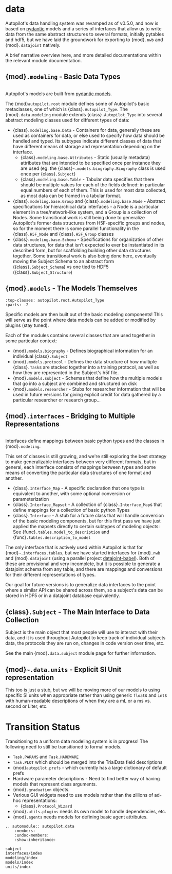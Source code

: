 # data



Autopilot's data handling system was revamped as of v0.5.0, and now is based on [pydantic](https://pydantic-docs.helpmanual.io/)
models and a series of interfaces that allow us to write data from the same abstract structures to several formats, initially
pytables and hdf5, but we have laid the groundwork for exporting to {mod}`.nwb` and {mod}`.datajoint` natively.

A brief narrative overview here, and more detailed documentations within the relevant module documentation.

## {mod}`.modeling` - Basic Data Types

```{inheritance-diagram} autopilot.data.modeling.base

```

Autopilot's models are built from [pydantic models](https://pydantic-docs.helpmanual.io/usage/models/). 

The {mod}`autopilot.root` module defines some of Autopilot's basic metaclasses, one of which is {class}`.Autopilot_Type`.
The {mod}`.data.modeling` module extends {class}`.Autopilot_Type` into several abstract modeling classes used for different
types of data:

* {class}`.modeling.base.Data` - Containers for data, generally these are used as containers for data, or else used to
  specify how data should be handled and typed. Its subtypes indicate different classes of data that have different 
  means of storage and representation depending on the interface.
    * {class}`.modeling.base.Attributes` - Static (usually metadata) attributes that are intended to be specified once
      per instance they are used (eg. the {class}`~.models.biography.Biography` class is used once per {class}`.Subject`)
    * {class}`.modeling.base.Table` - Tabular data specifies that there should be multiple values for each of the
      fields defined: in particular equal numbers of each of them. This is used for most data collected, as most data
      can be framed in a tabular format.
* {class}`.modeling.base.Group` and {class}`.modeling.base.Node` - Abstract specifications for hierarchical data
  interfaces - a Node is a particular element in a tree/network-like system, and a Group is a collection of Nodes.
  Some transitional work is still being done to generalize Autopilot's former data structures from H5F-specific
  groups and nodes, so for the moment there is some parallel functionality in the {class}`.H5F_Node` and {class}`.H5F_Group`
  classes
* {class}`.modeling.base.Schema` - Specifications for organization of other data structures, for data that isn't expected
  to ever be instantiated in its described form, but for scaffolding building other data structures together. Some transitional
  work is also being done here, eventually moving the Subject Schema to an abstract form ({class}`.Subject_Schema`)
  vs one tied to HDF5 ({class}`.Subject_Structure`)

## {mod}`.models` - The Models Themselves

```{inheritance-diagram} autopilot.data.models.biography autopilot.data.models.protocol autopilot.data.models.researcher autopilot.data.models.subject
:top-classes: autopilot.root.Autopilot_Type
:parts: -2
```

Specific models are then built out of the basic modeling components! This will serve as the point where data models can be
added or modified by plugins (stay tuned).

Each of the modules contains several classes that are used together in some particular context:

* {mod}`.models.biography` - Defines biographical information for an individual {class}`.Subject`
* {mod}`.models.protocol` - Defines the data structure of how multiple {class}`.Task`s are stacked together into a training protocol,
  as well as how they are represented in the Subject's h5f file.
* {mod}`.models.subject` - Schemas that define how the multiple models that go into a subject are combined and structured on disk
* {mod}`.models.researcher` - Stubs for researcher information that will be used in future versions for giving explicit
  credit for data gathered by a particular researcher or research group...

## {mod}`.interfaces` - Bridging to Multiple Representations

```{inheritance-diagram} autopilot.data.interfaces.base autopilot.data.interfaces.tables autopilot.data.interfaces.datajoint autopilot.data.interfaces.nwb

```

Interfaces define mappings between basic python types and the classes in {mod}`.modeling`. 

This set of classes is still growing, and we're still exploring the best strategy to make generalizable interfaces
between very different formats, but in general, each interface consists of mappings between types and some means of converting
the particular data structures of one format and another.

* {class}`.Interface_Map` - A specific declaration that one type is equivalent to another, with some optional conversion or parameterization
* {class}`.Interface_Mapset` - A collection of {class}`.Interface_Map`s that define mappings for a collection of basic python Types
* {class}`.Interface` - A stub for a future class that will handle conversion of the basic modeling components, but 
  for this first pass we have just applied the mapsets directly to certain subtypes of modeling objects: See {func}`.tables.model_to_description`
  and {func}`.tables.description_to_model`

The only interface that is actively used within Autopilot is that for {mod}`~.interfaces.tables`, but we have 
started interfaces for {mod}`.nwb` and {mod}`.datajoint` (using a parallel project [datajoint-babel](https://github.com/auto-pi-lot/datajoint-babel)).
Both of these are provisional and very incomplete, but it is possible to generate a datajoint schema from any
table, and there are mappings and conversions for their different representations of types.

Our goal for future versions is to generalize data interfaces to the point where a similar API can be shared across
them, so a subject's data can be stored in HDF5 or in a datajoint database equivalently.

## {class}`.Subject` - The Main Interface to Data Collection

Subject is the main object that most people will use to interact with their data, and it is used throughout Autopilot
to keep track of individual subjects data, the protocols they are run on, changes in code version over time, etc.

See the main {mod}`.data.subject` module page for further information.

## {mod}`~.data.units` - Explicit SI Unit representation

This too is just a stub, but we will be moving more of our models to using specific SI units when appropriate rather
than using generic `float`s and `int`s with human-readable descriptions of when they are a mL or a ms vs. second or Liter, etc.

# Transition Status

Transitioning to a uniform data modeling system is in progress! The following need to still be transitioned to formal models.

- `Task.PARAMS` and `Task.HARDWARE`
- `Task.PLOT` which should be merged into the TrialData field descriptions
- {mod}`autopilot.prefs` - which currently has a large dictionary of default prefs
- Hardware parameter descriptions - Need to find better way of having models that represent
  class arguments.
- {mod}`.graduation` objects.
- Verious GUI widgets need to use models rather than the zillions of ad-hoc representations:
  - {class}`.Protocol_Wizard`
- {mod}`.utils.plugins` needs its own model to handle dependencies, etc.
- {mod}`.agents` needs models for defining basic agent attributes.

```{eval-rst}
.. automodule:: autopilot.data
    :members:
    :undoc-members:
    :show-inheritance:
```

```{toctree}
subject
interfaces/index
modeling/index
models/index
units/index
```

